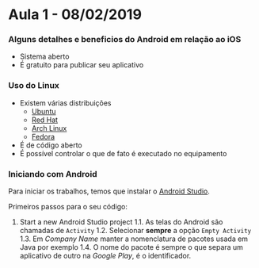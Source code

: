 # Aula 1 - 08/02/2019

### Alguns detalhes e beneficios do Android em relação ao iOS

- Sistema aberto
- É gratuito para publicar seu aplicativo

### Uso do Linux

- Existem várias distribuições
    -   [Ubuntu](https://www.ubuntu.com/)
    -   [Red Hat](https://www.redhat.com/pt-br)
    -   [Arch Linux](https://www.archlinux.org/art/)
    -   [Fedora](https://getfedora.org/pt_BR/)
- É de código aberto
- É possível controlar o que de fato é executado no equipamento

### Iniciando com Android

Para iniciar os trabalhos, temos que instalar o [Android Studio](https://developer.android.com/studio/?hl=pt-br).

Primeiros passos para o seu código: 

1. Start a new Android Studio project
    1.1. As telas do Android são chamadas de `Activity`
    1.2. Selecionar **sempre** a opção `Empty Activity`
    1.3. Em _Company Name_ manter a nomenclatura de pacotes usada em Java por exemplo
    1.4. O nome do pacote é sempre o que separa um aplicativo de outro na _Google Play_, é o identificador.
 